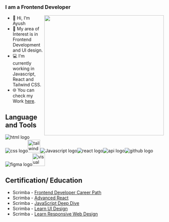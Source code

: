 ### I am a Frontend Developer

<img align="right" width= "380" src="https://camo.githubusercontent.com/5ddf73ad3a205111cf8c686f687fc216c2946a75005718c8da5b837ad9de78c9/68747470733a2f2f7468756d62732e6766796361742e636f6d2f4576696c4e657874446576696c666973682d736d616c6c2e676966">

- 👋 Hi, I’m Ayush
- 👀 My area of Interest is in Frontend Development and UI design.
- 💻 I’m currently working in Javascript, React and Tailwind CSS.
- 🌐 You can check my Work [here](https://ayush1m.github.io/Ayush-Portfolio).

## Language and Tools

<img src="https://camo.githubusercontent.com/54ff9041b80bf8f5a338e4de64c26009bbd815322ca74d77acbc5321e6de562e/68747470733a2f2f696d672e69636f6e73382e636f6d2f65787465726e616c2d74616c2d72657669766f2d736861646f772d74616c2d72657669766f2f34302f3030303030302f65787465726e616c2d68746d6c2d352d69732d612d736f6674776172652d736f6c7574696f6e2d737461636b2d746861742d646566696e65732d7468652d70726f706572746965732d616e642d6265686176696f72732d6f662d7765622d706167652d6c6f676f2d736861646f772d74616c2d72657669766f2e706e67" alt="html logo"><img src="https://camo.githubusercontent.com/dc75aee770dff630309493116eeebd6a39c7042e4e94780a5e6c8f107bebe76f/68747470733a2f2f696d672e69636f6e73382e636f6d2f636f6c6f722f34382f3030303030302f637373332e706e67" alt="css logo"><img src="https://tailwindcss.com/_next/static/media/social-square.b622e290e82093c36cca57092ffe494f.jpg" width="40" alt="tailwind css logo"><img src="https://camo.githubusercontent.com/84c2586aa67309f6fa224fdf5fdf33a633239375397a8e753ac1e7cc727f5458/68747470733a2f2f696d672e69636f6e73382e636f6d2f636f6c6f722f34382f3030303030302f6a6176617363726970742d2d76312e706e67" alt="Javascript logo"><img src="https://camo.githubusercontent.com/38b72f440cbf774558b9399b27bf659066e94b1eddc4510a9607ced1f028f6d0/68747470733a2f2f696d672e69636f6e73382e636f6d2f636f6c6f722f34382f3030303030302f72656163742d6e61746976652e706e67" alt="react logo"><img src="https://camo.githubusercontent.com/e88977520fe9d3069d1a71945e75e3ad5a7d3993d46f98f980ee5ebbe1a2ef2d/68747470733a2f2f696d672e69636f6e73382e636f6d2f6d6174657269616c2d6f75746c696e65642f34382f3030303030302f6170692d73657474696e67732e706e67" alt="api logo"><img src="https://camo.githubusercontent.com/454c65e3e4c6a2b18774194998de300599c5a9472b1e58a16e7d893f6dbe3760/68747470733a2f2f696d672e69636f6e73382e636f6d2f676c7970682d6e6575652f34382f3030303030302f6769746875622e706e67" alt="github logo"><img src="https://camo.githubusercontent.com/c53e01bba2d0abbd5b73019fca355bb2560f4cd1a567ce239dbb53ba3f129515/68747470733a2f2f696d672e69636f6e73382e636f6d2f636f6c6f722f34382f3030303030302f6669676d612d2d76312e706e67" alt="figma logo"><img width="40"
src="https://camo.githubusercontent.com/8d7e6cb87b7ad6097ae3f2c7525397f86873951a498d7007a51879c57d78a82b/68747470733a2f2f75706c6f61642e77696b696d656469612e6f72672f77696b6970656469612f636f6d6d6f6e732f7468756d622f322f32642f56697375616c5f53747564696f5f436f64655f312e31385f69636f6e2e7376672f3132303070782d56697375616c5f53747564696f5f436f64655f312e31385f69636f6e2e7376672e706e67" alt="visual studio code logo">

## Certification/ Education

* Scrimba - [Frontend Developer Career Path](https://scrimba.com/certificate/u7ErrVsz/gfrontend)
* Scrimba - [Advanced React](https://scrimba.com/certificate/u7ErrVsz/greact)
* Scrimba - [JavaScript Deep Dive](https://scrimba.com/certificate/u7ErrVsz/gjavascript)
* Scrimba - [Learn UI Design](https://scrimba.com/certificate/u7ErrVsz/gdesignbootcamp)
* Scrimba - [Learn Responsive Web Design](https://scrimba.com/certificate/u7ErrVsz/gresponsive)

